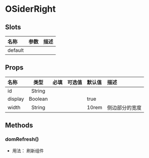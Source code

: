 # OSiderRight



## Slots

| 名称    | 参数 | 描述 |
| :------ | :--- | :--- |
| default |      |      |

## Props

| 名称    |   类型  | 必填 | 可选值 | 默认值 | 描述           |
| :------ | :-----: | :--: | :----- | :----- | :------------- |
| id      |  String |      |        |        |                |
| display | Boolean |      |        | true   |                |
| width   |  String |      |        | 10rem  | 侧边部分的宽度 |

## Methods

### domRefresh()
- 用法： 刷新组件